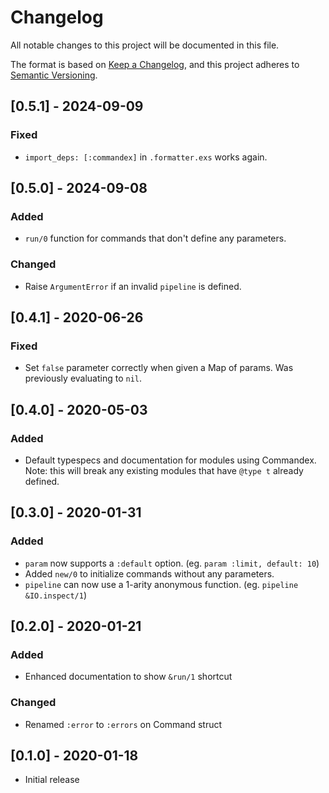 # Changelog

All notable changes to this project will be documented in this file.

The format is based on [Keep a Changelog](https://keepachangelog.com/en/1.0.0/),
and this project adheres to [Semantic Versioning](https://semver.org/spec/v2.0.0.html).

## [0.5.1] - 2024-09-09

### Fixed

- `import_deps: [:commandex]` in `.formatter.exs` works again.

## [0.5.0] - 2024-09-08

### Added

- `run/0` function for commands that don't define any parameters.

### Changed

- Raise `ArgumentError` if an invalid `pipeline` is defined.

## [0.4.1] - 2020-06-26

### Fixed

- Set `false` parameter correctly when given a Map of params. Was previously
  evaluating to `nil`.

## [0.4.0] - 2020-05-03

### Added

- Default typespecs and documentation for modules using Commandex.
  Note: this will break any existing modules that have `@type t` already defined.

## [0.3.0] - 2020-01-31

### Added

- `param` now supports a `:default` option. (eg. `param :limit, default: 10`)
- Added `new/0` to initialize commands without any parameters.
- `pipeline` can now use a 1-arity anonymous function. (eg. `pipeline &IO.inspect/1`)

## [0.2.0] - 2020-01-21

### Added

- Enhanced documentation to show `&run/1` shortcut

### Changed

- Renamed `:error` to `:errors` on Command struct

## [0.1.0] - 2020-01-18

- Initial release
